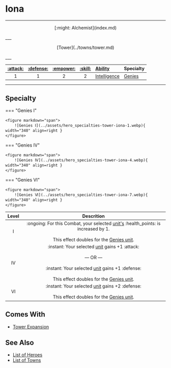 # Iona

___
<p style="text-align: center;" markdown>[:might: Alchemist](index.md)</p>
___
<p style="text-align: center;" markdown>[Tower](../towns/tower.md)</p>
___

| [:attack:](../statistics/attack.md) | [:defense:](../statistics/defense.md) | [:empower:](../statistics/power.md) | [:skill:](../statistics/knowledge.md) | [Ability](../abilities/index.md) | Specialty |
| :---: | :---: | :---: | :---: | :--- | :--- |
| 1 | 1 | 2 | 2 | [Intelligence](../abilities/intelligence.md) | [Genies](#specialty) |

___


## Specialty

=== "Genies Ⅰ"

    <figure markdown="span">
        ![Genies Ⅰ](../assets/hero_specialties-tower-iona-1.webp){ width="340" align=right }
    </figure>

=== "Genies Ⅳ"

    <figure markdown="span">
        ![Genies Ⅳ](../assets/hero_specialties-tower-iona-4.webp){ width="340" align=right }
    </figure>

=== "Genies Ⅵ"

    <figure markdown="span">
        ![Genies Ⅵ](../assets/hero_specialties-tower-iona-7.webp){ width="340" align=right }
    </figure>


| Level | Descrition |
| :---: | :---: |
| Ⅰ | :ongoing: For this Combat, your selected [unit's](../units/index.md) :health_points: is increased by 1.<br><br>This effect doubles for the [Genies unit](../units/genies.md). |
| Ⅳ | :instant: Your selected [unit](../units/index.md) gains +1 :attack:<br><br>— OR —<br><br>:instant: Your selected [unit](../units/index.md) gains +1 :defense:<br><br>This effect doubles for the [Genies unit](../units/genies.md). |
| Ⅵ | :instant: Your selected [unit](../units/index.md) gains +2 :defense:<br><br>This effect doubles for the [Genies unit](../units/genies.md). |


## Comes With

- [Tower Expansion](../content.md)


## See Also

- [List of Heroes](index.md)
- [List of Towns](../towns/index.md)
